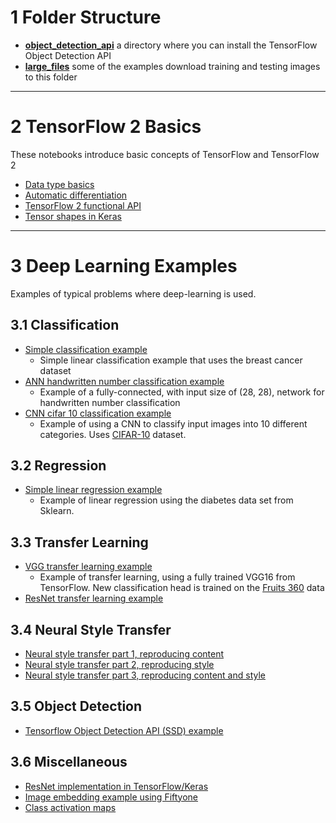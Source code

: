 # 1 Folder Structure

* **[object_detection_api](./object_detection_api/README.md)** a directory where you can install the TensorFlow Object Detection API
* **[large_files](./large_files/README.md)** some of the examples download training and testing images to this folder

---

# 2 TensorFlow 2 Basics

These notebooks introduce basic concepts of TensorFlow and TensorFlow 2

* [Data type basics](./Basics_data_type_tutorial.ipynb)
* [Automatic differentiation](./Basics_automatic_differentiation.ipynb)
* [TensorFlow 2 functional API](./Basics_functional_api.ipynb)
* [Tensor shapes in Keras](./Basics_tensor_shapes_in_keras.ipynb)

---

# 3 Deep Learning Examples

Examples of typical problems where deep-learning is used.

## 3.1 Classification

* [Simple classification example](./simple_classification_example.ipynb)
  * Simple linear classification example that uses the breast cancer dataset
* [ANN handwritten number classification example](./ANN-handwritten-digits-classification.ipynb)
  * Example of a fully-connected, with input size of (28, 28), network for handwritten number classification
* [CNN cifar 10 classification example](./CNN_cifar_10_classification.ipynb)
  * Example of using a CNN to classify input images into 10 different categories. Uses [CIFAR-10](https://www.kaggle.com/c/cifar-10) dataset.

## 3.2 Regression

* [Simple linear regression example](./simple_linear_regression_example.ipynb)
  * Example of linear regression using the diabetes data set from Sklearn.

## 3.3 Transfer Learning

* [VGG transfer learning example](./VGG_transfer_learning_fruit_data.ipynb)
  * Example of transfer learning, using a fully trained VGG16 from TensorFlow. New classification head is trained on the [Fruits 360](https://www.kaggle.com/moltean/fruits) data
* [ResNet transfer learning example](./ResNet_transfer_learning_fruit_data.ipynb)

## 3.4 Neural Style Transfer

* [Neural style transfer part 1, reproducing content](./Neural_style_transfer_part_1.ipynb)
* [Neural style transfer part 2, reproducing style](./Neural_style_transfer_part_2.ipynb)
* [Neural style transfer part 3, reproducing content and style](./Neural_style_transfer_part_3.ipynb)

## 3.5 Object Detection

* [Tensorflow Object Detection API (SSD) example](./SSD_tensorflow2_object_detection_example.ipynb)

## 3.6 Miscellaneous

* [ResNet implementation in TensorFlow/Keras](./ResNet_implementation.ipynb)
* [Image embedding example using Fiftyone](./Fiftyone_image_embedding_example.ipynb)
* [Class activation maps](./class_activation_maps.ipynb)
